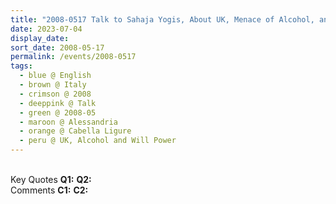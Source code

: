 ```yaml
---
title: "2008-0517 Talk to Sahaja Yogis, About UK, Menace of Alcohol, and Willpower, Palazzo Doria, Cabella Ligure, Alessandria, Italy"
date: 2023-07-04
display_date: 
sort_date: 2008-05-17
permalink: /events/2008-0517
tags:
  - blue @ English  
  - brown @ Italy
  - crimson @ 2008
  - deeppink @ Talk
  - green @ 2008-05
  - maroon @ Alessandria
  - orange @ Cabella Ligure
  - peru @ UK, Alcohol and Will Power
---
```


<br>

<wave-list>
  <list-title color="DarkSeaGreen" width="55">Key Quotes</list-title>
  <list-item color="BlanchedAlmond" width="280"><b>Q1:</b> <i></i></list-item>
  <list-item color="Lavender" width="280"><b>Q2:</b> <i></i></list-item>
</wave-list>

<br>

<wave-list>
  <list-title color="DarkSeaGreen" width="55">Comments</list-title>
  <list-item color="BlanchedAlmond" width="280"><b>C1:</b> <i></i></list-item>
  <list-item color="Lavender" width="280"><b>C2:</b> <i></i></list-item>
</wave-list>